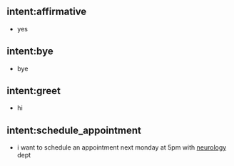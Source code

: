 ## intent:affirmative
- yes

## intent:bye
- bye

## intent:greet
- hi

## intent:schedule_appointment
- i want to schedule an appointment next monday at 5pm with [neurology](dept) dept
